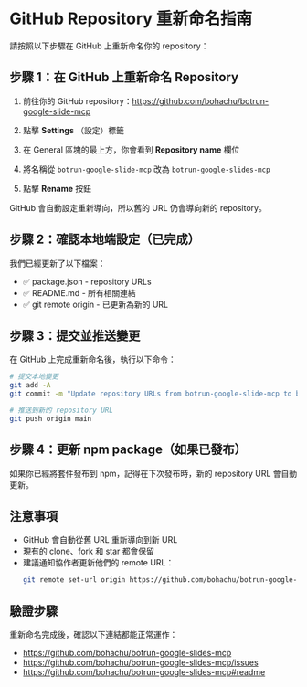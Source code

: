# GitHub Repository 重新命名指南

請按照以下步驟在 GitHub 上重新命名你的 repository：

## 步驟 1：在 GitHub 上重新命名 Repository

1. 前往你的 GitHub repository：https://github.com/bohachu/botrun-google-slide-mcp

2. 點擊 **Settings** （設定）標籤

3. 在 General 區塊的最上方，你會看到 **Repository name** 欄位

4. 將名稱從 `botrun-google-slide-mcp` 改為 `botrun-google-slides-mcp`

5. 點擊 **Rename** 按鈕

GitHub 會自動設定重新導向，所以舊的 URL 仍會導向新的 repository。

## 步驟 2：確認本地端設定（已完成）

我們已經更新了以下檔案：
- ✅ package.json - repository URLs
- ✅ README.md - 所有相關連結
- ✅ git remote origin - 已更新為新的 URL

## 步驟 3：提交並推送變更

在 GitHub 上完成重新命名後，執行以下命令：

```bash
# 提交本地變更
git add -A
git commit -m "Update repository URLs from botrun-google-slide-mcp to botrun-google-slides-mcp"

# 推送到新的 repository URL
git push origin main
```

## 步驟 4：更新 npm package（如果已發布）

如果你已經將套件發布到 npm，記得在下次發布時，新的 repository URL 會自動更新。

## 注意事項

- GitHub 會自動從舊 URL 重新導向到新 URL
- 現有的 clone、fork 和 star 都會保留
- 建議通知協作者更新他們的 remote URL：
  ```bash
  git remote set-url origin https://github.com/bohachu/botrun-google-slides-mcp.git
  ```

## 驗證步驟

重新命名完成後，確認以下連結都能正常運作：
- https://github.com/bohachu/botrun-google-slides-mcp
- https://github.com/bohachu/botrun-google-slides-mcp/issues
- https://github.com/bohachu/botrun-google-slides-mcp#readme